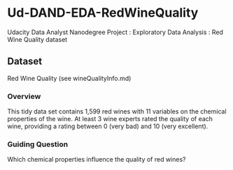 # Ud-DAND-EDA-RedWineQuality
Udacity Data Analyst Nanodegree Project : Exploratory Data Analysis : Red Wine Quality dataset

## Dataset
Red Wine Quality (see wineQualityInfo.md)
### Overview
This tidy data set contains 1,599 red wines with 11 variables on the chemical properties of the wine. At least 3 wine experts rated the quality of each wine, providing a rating between 0 (very bad) and 10 (very excellent).
### Guiding Question
Which chemical properties influence the quality of red wines?
